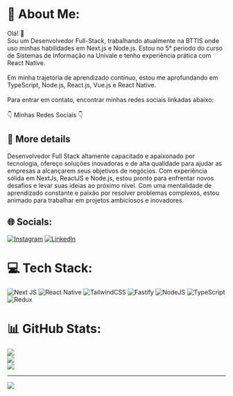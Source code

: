 # 💫 About Me:
Olá! 👋<br>Sou um Desenvolvedor Full-Stack, trabalhando atualmente na BTTIS onde uso minhas habilidades em Next.js e Node.js. Estou no 5° periodo do curso de Sistemas de Informação na Univale e tenho experiência prática com React Native.<br><br>Em minha trajetória de aprendizado contínuo, estou me aprofundando em TypeScript, Node.js, React.js, Vue.js e React Native.<br><br>Para entrar em contato, encontrar minhas redes sociais linkadas abaixo:<br><br>👇 Minhas Redes Sociais 👇

## 🚀 More details
Desenvolvedor Full Stack altamente capacitado e apaixonado por tecnologia, ofereço soluções inovadoras e de alta qualidade para ajudar as empresas a alcançarem seus objetivos de negócios. Com experiência sólida em NextJs, ReactJS e Node.js, estou pronto para enfrentar novos desafios e levar suas ideias ao próximo nível. Com uma mentalidade de aprendizado constante e paixão por resolver problemas complexos, estou animado para trabalhar em projetos ambiciosos e inovadores.


## 🌐 Socials:
[![Instagram](https://img.shields.io/badge/Instagram-%23E4405F.svg?logo=Instagram&logoColor=white)](https://instagram.com/filipev.silva) [![LinkedIn](https://img.shields.io/badge/LinkedIn-%230077B5.svg?logo=linkedin&logoColor=white)](https://linkedin.com/in/filipe-vieira-03199720b) 

# 💻 Tech Stack:
![Next JS](https://img.shields.io/badge/Next-black?style=for-the-badge&logo=next.js&logoColor=white) ![React Native](https://img.shields.io/badge/react_native-%2320232a.svg?style=for-the-badge&logo=react&logoColor=%2361DAFB) ![TailwindCSS](https://img.shields.io/badge/tailwindcss-%2338B2AC.svg?style=for-the-badge&logo=tailwind-css&logoColor=white) ![Fastify](https://img.shields.io/badge/fastify-%23000000.svg?style=for-the-badge&logo=fastify&logoColor=white) ![NodeJS](https://img.shields.io/badge/node.js-6DA55F?style=for-the-badge&logo=node.js&logoColor=white) ![TypeScript](https://img.shields.io/badge/typescript-%23007ACC.svg?style=for-the-badge&logo=typescript&logoColor=white) ![Redux](https://img.shields.io/badge/redux-%23593d88.svg?style=for-the-badge&logo=redux&logoColor=white)
# 📊 GitHub Stats:
![](https://github-readme-stats.vercel.app/api?username=Lippones&theme=tokyonight&hide_border=false&include_all_commits=false&count_private=true)<br/>
![](https://github-readme-streak-stats.herokuapp.com/?user=Lippones&theme=tokyonight&hide_border=false)<br/>
![](https://github-readme-stats.vercel.app/api/top-langs/?username=Lippones&theme=tokyonight&hide_border=false&include_all_commits=false&count_private=true&layout=compact)

---
[![](https://visitcount.itsvg.in/api?id=Lippones&icon=0&color=0)](https://visitcount.itsvg.in)
